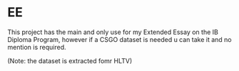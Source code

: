 # EE
This project has the main and only use for my Extended Essay on the IB Diploma Program, 
however if a CSGO dataset is needed u can take it and no mention is required.

(Note: the dataset is extracted fomr HLTV)
